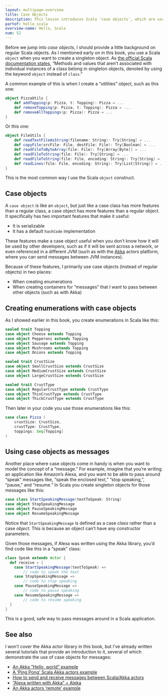 ```yaml
---
layout: multipage-overview
title: Case Objects
description: This lesson introduces Scala 'case objects', which are used to create singletons with a few additional features.
partof: hello_scala
overview-name: Hello, Scala
num: 52
---
```




Before we jump into *case objects*, I should provide a little background on regular Scala objects. As I mentioned early on in this book, you use a Scala `object` when you want to create a singleton object. As [the official Scala documentation states](https://docs.scala-lang.org/tour/singleton-objects.html), “Methods and values that aren’t associated with individual instances of a class belong in singleton objects, denoted by using the keyword `object` instead of `class`.”

A common example of this is when I create a “utilities” object, such as this one:

```scala
object PizzaUtils {
    def addTopping(p: Pizza, t: Topping): Pizza = ...
    def removeTopping(p: Pizza, t: Topping): Pizza = ...
    def removeAllToppings(p: Pizza): Pizza = ...
}
```

Or this one:

```scala
object FileUtils {
    def readTextFileAsString(filename: String): Try[String] = ...
    def copyFile(srcFile: File, destFile: File): Try[Boolean] = ...
    def readFileToByteArray(file: File): Try[Array[Byte]] = ...
    def readFileToString(file: File): Try[String] = ...
    def readFileToString(file: File, encoding: String): Try[String] = ...
    def readLines(file: File, encoding: String): Try[List[String]] = ...
}
```

This is the most common way I use the Scala `object` construct.



## Case objects

A `case object` is like an `object`, but just like a case class has more features than a regular class, a case object has more features than a regular object. It specifically has two important features that make it useful:

- It is serializable
- It has a default `hashCode` implementation

These features make a case object useful when you don’t know how it will be used by other developers, such as if it will be sent across a network, or even referenced in a different JVM (such as with the [Akka](https://akka.io/) actors platform, where you can send messages between JVM instances).

<!--
https://doc.akka.io/docs/akka/new-docs-quickstart-snapshot/define-actors.html
“Case classes and case objects make excellent messages since they are immutable and have support for pattern matching.”
-->

Because of these features, I primarily use case objects (instead of regular objects) in two places:

- When creating enumerations
- When creating containers for “messages” that I want to pass between other objects (such as with Akka)



## Creating enumerations with case objects

As I showed earlier in this book, you create enumerations in Scala like this:

```scala
sealed trait Topping
case object Cheese extends Topping
case object Pepperoni extends Topping
case object Sausage extends Topping
case object Mushrooms extends Topping
case object Onions extends Topping

sealed trait CrustSize
case object SmallCrustSize extends CrustSize
case object MediumCrustSize extends CrustSize
case object LargeCrustSize extends CrustSize

sealed trait CrustType
case object RegularCrustType extends CrustType
case object ThinCrustType extends CrustType
case object ThickCrustType extends CrustType
```

Then later in your code you use those enumerations like this:

```scala
case class Pizza (
    crustSize: CrustSize,
    crustType: CrustType,
    toppings: Seq[Topping]
)
```

<!--
// this works, implying that 'case' isn't needed for pattern-matching
sealed trait CrustSize
object SmallCrustSize extends CrustSize
object MediumCrustSize extends CrustSize
object LargeCrustSize extends CrustSize

def poop(cs: CrustSize): Unit = cs match {
    case SmallCrustSize  => println("small")
    case MediumCrustSize => println("medium")
    case LargeCrustSize  => println("large")
}
-->




## Using case objects as messages

Another place where case objects come in handy is when you want to model the concept of a “message.” For example, imagine that you’re writing an application like Amazon’s Alexa, and you want to be able to pass around “speak”  messages like, “speak the enclosed text,” “stop speaking,”, “pause,” and “resume.” In Scala you create singleton objects for those messages like this:

```scala
case class StartSpeakingMessage(textToSpeak: String)
case object StopSpeakingMessage
case object PauseSpeakingMessage
case object ResumeSpeakingMessage
```

Notice that `StartSpeakingMessage` is defined as a case *class* rather than a case *object*. This is because an object can’t have any constructor parameters.

Given those messages, if Alexa was written using the Akka library, you’d find code like this in a “speak” class:

```scala
class Speak extends Actor {
  def receive = {
    case StartSpeakingMessage(textToSpeak) =>
        // code to speak the text
    case StopSpeakingMessage =>
        // code to stop speaking
    case PauseSpeakingMessage =>
        // code to pause speaking
    case ResumeSpeakingMessage =>
        // code to resume speaking
  }
}
```

This is a good, safe way to pass messages around in a Scala application.



## See also

I won’t cover the Akka actor library in this book, but I’ve already written several tutorials that provide an introduction to it, several of which demonstrate the use of case objects for messages:

- [An Akka “Hello, world” example](https://alvinalexander.com/scala/scala-akka-actor-how-get-started-simple-example-hello-world)
- [A ‘Ping Pong’ Scala Akka actors example](https://alvinalexander.com/scala/scala-akka-actors-ping-pong-simple-example)
- [How to send and receive messages between Scala/Akka actors](https://alvinalexander.com/scala/how-to-communicate-send-messages-scala-akka-actors)
- [“Alexa written with Akka” = Aleka](https://alvinalexander.com/scala/alexa-plus-akka-equals-aleka-tutorial)
- [An Akka actors ‘remote’ example](https://alvinalexander.com/scala/simple-akka-actors-remote-example)



<!--
RESEARCH ON CASE OBJECT
=======================

(1) https://stackoverflow.com/questions/32602356/why-does-scala-have-a-case-object

I think the most important difference is that case objects can be serialized while simple objects cannot. This makes them very useful as messages with Akka-Remote.

EDIT: As Rüdiger pointed out, this is not the only benefit we get from the case keyword. There is also:

- hashCode implementation
    - the hashCode of a case object will be the same in different JVM processes
- a useful toString implementation (VERIFIED)



(2) https://stackoverflow.com/questions/31755362/case-object-simple-use-case-with-example

```scala
case object USD
object EUR

println(USD) // USD
println(EUR) // testapp$EUR$@edf4efb

val oos = new ObjectOutputStream(new ByteArrayOutputStream())
oos.writeObject(USD)
oos.writeObject(EUR) // java.io.NotSerializableException
```

(3) https://madusudanan.com/blog/scala-tutorials-part-10-case-objects-in-scala/
- confirms the above comments

object SerializationExample
case object CaseObjectSerializationExample

//Will print false
println(SerializationExample.isInstanceOf[Serializable])
//Will print true
println(CaseObjectSerializationExample.isInstanceOf[Serializable])
-->







